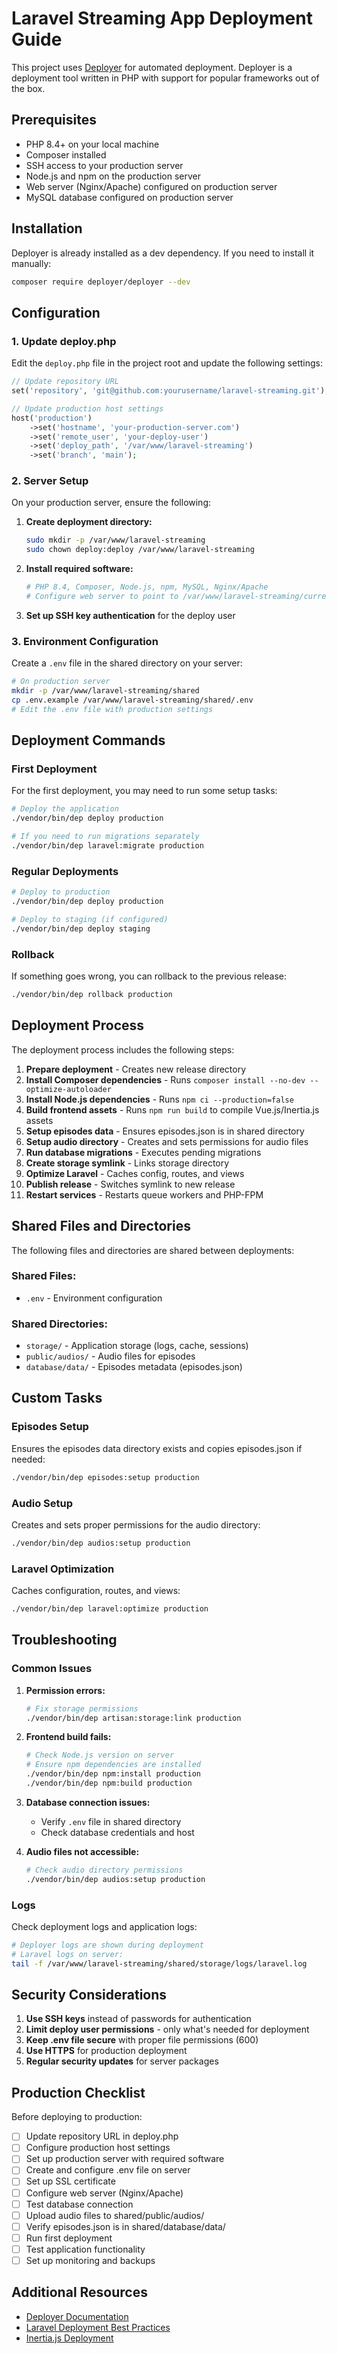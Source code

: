 # Laravel Streaming App Deployment Guide

This project uses [Deployer](https://deployer.org/) for automated deployment. Deployer is a deployment tool written in PHP with support for popular frameworks out of the box.

## Prerequisites

- PHP 8.4+ on your local machine
- Composer installed
- SSH access to your production server
- Node.js and npm on the production server
- Web server (Nginx/Apache) configured on production server
- MySQL database configured on production server

## Installation

Deployer is already installed as a dev dependency. If you need to install it manually:

```bash
composer require deployer/deployer --dev
```

## Configuration

### 1. Update deploy.php

Edit the `deploy.php` file in the project root and update the following settings:

```php
// Update repository URL
set('repository', 'git@github.com:yourusername/laravel-streaming.git');

// Update production host settings
host('production')
    ->set('hostname', 'your-production-server.com')
    ->set('remote_user', 'your-deploy-user')
    ->set('deploy_path', '/var/www/laravel-streaming')
    ->set('branch', 'main');
```

### 2. Server Setup

On your production server, ensure the following:

1. **Create deployment directory:**
   ```bash
   sudo mkdir -p /var/www/laravel-streaming
   sudo chown deploy:deploy /var/www/laravel-streaming
   ```

2. **Install required software:**
   ```bash
   # PHP 8.4, Composer, Node.js, npm, MySQL, Nginx/Apache
   # Configure web server to point to /var/www/laravel-streaming/current/public
   ```

3. **Set up SSH key authentication** for the deploy user

### 3. Environment Configuration

Create a `.env` file in the shared directory on your server:

```bash
# On production server
mkdir -p /var/www/laravel-streaming/shared
cp .env.example /var/www/laravel-streaming/shared/.env
# Edit the .env file with production settings
```

## Deployment Commands

### First Deployment

For the first deployment, you may need to run some setup tasks:

```bash
# Deploy the application
./vendor/bin/dep deploy production

# If you need to run migrations separately
./vendor/bin/dep laravel:migrate production
```

### Regular Deployments

```bash
# Deploy to production
./vendor/bin/dep deploy production

# Deploy to staging (if configured)
./vendor/bin/dep deploy staging
```

### Rollback

If something goes wrong, you can rollback to the previous release:

```bash
./vendor/bin/dep rollback production
```

## Deployment Process

The deployment process includes the following steps:

1. **Prepare deployment** - Creates new release directory
2. **Install Composer dependencies** - Runs `composer install --no-dev --optimize-autoloader`
3. **Install Node.js dependencies** - Runs `npm ci --production=false`
4. **Build frontend assets** - Runs `npm run build` to compile Vue.js/Inertia.js assets
5. **Setup episodes data** - Ensures episodes.json is in shared directory
6. **Setup audio directory** - Creates and sets permissions for audio files
7. **Run database migrations** - Executes pending migrations
8. **Create storage symlink** - Links storage directory
9. **Optimize Laravel** - Caches config, routes, and views
10. **Publish release** - Switches symlink to new release
11. **Restart services** - Restarts queue workers and PHP-FPM

## Shared Files and Directories

The following files and directories are shared between deployments:

### Shared Files:
- `.env` - Environment configuration

### Shared Directories:
- `storage/` - Application storage (logs, cache, sessions)
- `public/audios/` - Audio files for episodes
- `database/data/` - Episodes metadata (episodes.json)

## Custom Tasks

### Episodes Setup
Ensures the episodes data directory exists and copies episodes.json if needed:
```bash
./vendor/bin/dep episodes:setup production
```

### Audio Setup
Creates and sets proper permissions for the audio directory:
```bash
./vendor/bin/dep audios:setup production
```

### Laravel Optimization
Caches configuration, routes, and views:
```bash
./vendor/bin/dep laravel:optimize production
```

## Troubleshooting

### Common Issues

1. **Permission errors:**
   ```bash
   # Fix storage permissions
   ./vendor/bin/dep artisan:storage:link production
   ```

2. **Frontend build fails:**
   ```bash
   # Check Node.js version on server
   # Ensure npm dependencies are installed
   ./vendor/bin/dep npm:install production
   ./vendor/bin/dep npm:build production
   ```

3. **Database connection issues:**
   - Verify `.env` file in shared directory
   - Check database credentials and host

4. **Audio files not accessible:**
   ```bash
   # Check audio directory permissions
   ./vendor/bin/dep audios:setup production
   ```

### Logs

Check deployment logs and application logs:

```bash
# Deployer logs are shown during deployment
# Laravel logs on server:
tail -f /var/www/laravel-streaming/shared/storage/logs/laravel.log
```

## Security Considerations

1. **Use SSH keys** instead of passwords for authentication
2. **Limit deploy user permissions** - only what's needed for deployment
3. **Keep .env file secure** with proper file permissions (600)
4. **Use HTTPS** for production deployment
5. **Regular security updates** for server packages

## Production Checklist

Before deploying to production:

- [ ] Update repository URL in deploy.php
- [ ] Configure production host settings
- [ ] Set up production server with required software
- [ ] Create and configure .env file on server
- [ ] Set up SSL certificate
- [ ] Configure web server (Nginx/Apache)
- [ ] Test database connection
- [ ] Upload audio files to shared/public/audios/
- [ ] Verify episodes.json is in shared/database/data/
- [ ] Run first deployment
- [ ] Test application functionality
- [ ] Set up monitoring and backups

## Additional Resources

- [Deployer Documentation](https://deployer.org/docs/7.x)
- [Laravel Deployment Best Practices](https://laravel.com/docs/deployment)
- [Inertia.js Deployment](https://inertiajs.com/server-side-setup)